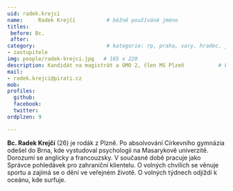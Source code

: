 ```yaml
---
uid: radek.krejci
name:     Radek Krejčí   	    # běžně používáné jméno
titles:
 before: Bc.
 after: 
category:                 	    # kategorie: rp, praha, vary, hradec, jmk, senat
- zastupitele
img: people/radek-krejci.jpg   # 165 x 220
description: Kandidát na magistrát a ÚMO 2, člen MS Plzeň         	# kratký popis, max 160 znaků
mail:
- radek.krejci@pirati.cz
mob:
profiles:
  github:         
  facebook: 		  
  twitter: 		  
ordplzen: 9

---
```

**Bc. Radek Krejčí** (26) je rodák z Plzně. Po absolvování Církevního gymnázia odešel do Brna, kde vystudoval psychologii na Masarykově univerzitě. Dorozumí se anglicky a francouzsky. V současné době pracuje jako Správce pohledávek pro zahraniční klientelu. O volných chvílích se věnuje sportu a zajímá se o dění ve veřejném životě. O volných týdnech odjíždí k oceánu, kde surfuje.

